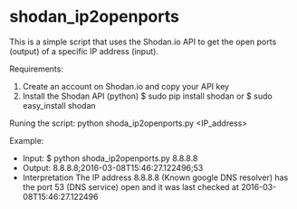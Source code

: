 # shodan_ip2openports
This is a simple script that uses the Shodan.io API to get the open ports (output) of a specific IP address (input).

Requirements:
1) Create an account on Shodan.io and copy your API key
2) Install the Shodan API (python) 
  $ sudo pip install shodan 
  or
  $ sudo easy_install shodan

Runing the script:
python shoda_ip2openports.py <IP_address>

Example:
  - Input:
  $ python shoda_ip2openports.py 8.8.8.8
  - Output:
  8.8.8.8;2016-03-08T15:46:27.122496;53
  - Interpretation
  The IP address 8.8.8.8 (Known google DNS resolver) has the port 53 (DNS service) open and it was last checked at 2016-03-08T15:46:27.122496
